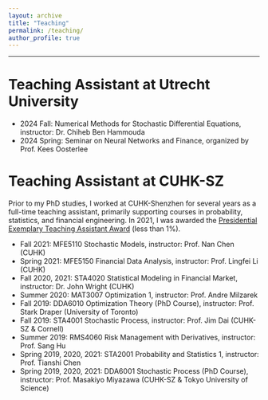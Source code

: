 ```yaml
---
layout: archive
title: "Teaching"
permalink: /teaching/
author_profile: true
---
```


- - -

Teaching Assistant at Utrecht University
=======================================

+ 2024 Fall: Numerical Methods for Stochastic Differential Equations, instructor: Dr. Chiheb Ben Hammouda
+ 2024 Spring: Seminar on Neural Networks and Finance, organized by Prof. Kees Oosterlee


Teaching Assistant at CUHK-SZ
=======================================

Prior to my PhD studies, I worked at CUHK-Shenzhen for several years as a full-time teaching assistant, primarily supporting courses in probability, statistics, and financial engineering. In 2021, I was awarded the [Presidential Exemplary Teaching Assistant Award](https://www.cuhk.edu.cn/en/article/6541) (less than 1%).

+ Fall 2021: MFE5110 Stochastic Models, instructor: Prof. Nan Chen (CUHK)
+ Spring 2021: MFE5150 Financial Data Analysis, instructor: Prof. Lingfei Li (CUHK)
+ Fall 2020, 2021: STA4020 Statistical Modeling in Financial Market, instructor: Dr. John Wright (CUHK)
+ Summer 2020: MAT3007 Optimization 1, instructor: Prof. Andre Milzarek
+ Fall 2019: DDA6010 Optimization Theory (PhD Course), instructor: Prof. Stark Draper (University of Toronto)
+ Fall 2019: STA4001 Stochastic Process, instructor: Prof. Jim Dai (CUHK-SZ & Cornell)
+ Summer 2019: RMS4060 Risk Management with Derivatives, instructor: Prof. Sang Hu
+ Spring 2019, 2020, 2021: STA2001 Probability and Statistics 1, instructor: Prof. Tianshi Chen
+ Spring 2019, 2020, 2021: DDA6001 Stochastic Process (PhD Course), instructor: Prof. Masakiyo Miyazawa (CUHK-SZ & Tokyo University of Science)




